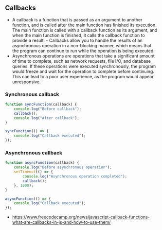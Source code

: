## Callbacks
- A callback is a function that is passed as an argument to another function, and is called after the main function has finished its execution. The main function is called with a callback function as its argument, and when the main function is finished, it calls the callback function to provide a result. - Callbacks allow you to handle the results of an asynchronous operation in a non-blocking manner, which means that the program can continue to run while the operation is being executed.
- Asynchronous operations are operations that take a significant amount of time to complete, such as network requests, file I/O, and database queries. If these operations were executed synchronously, the program would freeze and wait for the operation to complete before continuing. This can lead to a poor user experience, as the program would appear unresponsive.

### Synchronous callback
```js
function syncFunction(callback) {
    console.log("Before callback");
    callback();
    console.log("After callback");
}

syncFunction(() => {
    console.log("Callback executed");
});
```

### Asynchronous callback
```js
function asyncFunction(callback) {
    console.log("Before asynchronous operation");
    setTimeout(() => {
        console.log("Asynchronous operation completed");
        callback();
    }, 1000);
}

asyncFunction(() => {
    console.log("Callback executed");
});

```

- https://www.freecodecamp.org/news/javascript-callback-functions-what-are-callbacks-in-js-and-how-to-use-them/